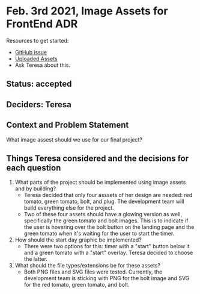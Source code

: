 # Feb. 3rd 2021, Image Assets for FrontEnd ADR

Resources to get started:

- [GitHub issue](https://github.com/DonaldWolfson/cse110-w21-group29/issues/20)
- [Uploaded Assets](https://github.com/DonaldWolfson/cse110-w21-group29/tree/main/source/img)
- Ask Teresa about this.

## Status: accepted

## Deciders: Teresa

## Context and Problem Statement

What image assest should we use for our final project?

## Things Teresa considered and the decisions for each question
1. What parts of the project should be implemented using image assets and by building?
    - Teresa decided that only four asssets of her design are needed: red tomato, green tomato, bolt, and plug. The development team will build everything else for the project.
    - Two of these four assets should have a glowing version as well, specifically the green tomato and bolt images. This is to indicate if the user is hovering over the bolt button on the landing page and the green tomato when it's waiting for the user to start the timer.
2. How should the start day graphic be implemented?
    - There were two options for this: timer with a "start" button below it and a green tomato with a "start" overlay. Teresa decided to choose the latter.
3. What should the file types/extensions be for these assets?
    - Both PNG files and SVG files were tested. Currently, the development team is sticking with PNG for the bolt image and SVG for the red tomato, green tomato, and bolt.
